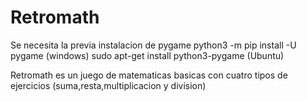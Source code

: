 # Retromath
Se necesita la previa instalacion de pygame
python3 -m pip install -U pygame (windows)
sudo apt-get install python3-pygame (Ubuntu)

Retromath es un juego de matematicas basicas con cuatro tipos de ejercicios (suma,resta,multiplicacion y division)
